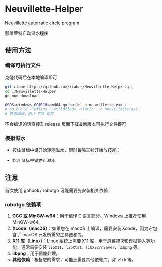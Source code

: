 # Neuvillette-Helper
Neuvillette automatic circle program. 

那维莱特自动滋水程序



## 使用方法

### 编译可执行文件

克隆代码后在本地编译即可

```bash
git clone https://github.com/xiabee/Neuvillette-Helper.git
cd ./Neuvillette-Helper
go mod download

GOOS=windows GOARCH=amd64 go build -o neuvillette.exe .
# go build -ldflags "-extldflags -static" -o neuvillette.exe .
# 静态编译，防止 CGO 异常

```



不会编译的话直接去 release 页面下载最新版本可执行文件即可



### 模拟滋水

* 按住鼠标中键开始转圈滋水，同时每隔三秒开始放技能；

* 松开鼠标中键停止滋水



## 注意

首次使用 gohook / robotgo 可能需要先安装相关依赖

### robotgo 依赖项

1. **GCC 或 MinGW-w64**：用于编译 C 语言部分。Windows 上推荐使用 MinGW-w64。
2. **Xcode（macOS）**：如果您在 macOS 上编译，需要安装 Xcode，因为它包含了 macOS 开发所需的工具链和库。
3. **X11 库（Linux）**：Linux 系统上需要 X11 库，用于屏幕捕获和模拟输入等功能。通常需要安装 `libX11`、`libXtst`、`libXScrnSaver`、`libpng` 等。
4. **libpng**：用于图像处理。
5. **其他依赖**：根据您的需求，可能还需要其他依赖库，如 `zlib` 等。
